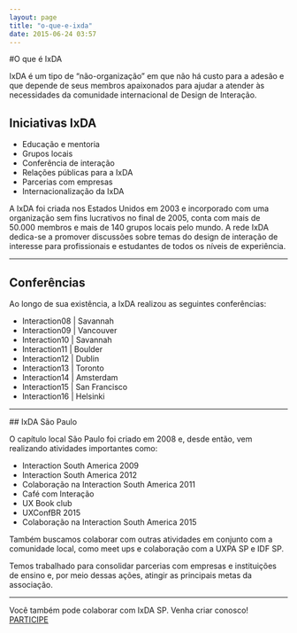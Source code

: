```yaml
---
layout: page
title: "o-que-e-ixda"
date: 2015-06-24 03:57
---
```


#O que é IxDA

IxDA é um tipo de “não-organização” em que não há custo para a adesão e que depende de seus membros apaixonados para ajudar
a atender às necessidades da comunidade internacional de Design de Interação.

## Iniciativas IxDA
 
* Educação e mentoria
* Grupos locais
* Conferência de interação
* Relações públicas para a IxDA
* Parcerias com empresas
* Internacionalização da IxDA

A IxDA foi criada nos Estados Unidos em 2003 e incorporado com uma organização sem fins lucrativos no final de 2005, conta com mais de 50.000 membros e mais de 140 grupos locais pelo mundo. 
A rede IxDA dedica-se a promover discussões sobre temas do design de interação de interesse para profissionais e estudantes de todos os níveis de experiência.

<hr />

## Conferências

Ao longo de sua existência, a IxDA realizou as seguintes conferências: 

* Interaction08 | Savannah
* Interaction09 | Vancouver
* Interaction10 | Savannah
* Interaction11 | Boulder
* Interaction12 | Dublin
* Interaction13 | Toronto
* Interaction14 | Amsterdam
* Interaction15 | San Francisco
* Interaction16 | Helsinki

<hr />
## IxDA São Paulo

O capítulo local São Paulo foi criado em 2008 e, desde então, vem realizando atividades importantes como:

* Interaction South America 2009
* Interaction South America 2012
* Colaboração na Interaction South America 2011
* Café com Interação
* UX Book club
* UXConfBR 2015
* Colaboração na Interaction South America 2015

Também buscamos colaborar com outras atividades em conjunto com a comunidade local, como meet ups e colaboração com a UXPA SP e IDF SP.

Temos trabalhado para consolidar parcerias com empresas e instituições de ensino e, por meio dessas ações, atingir as principais metas da associação. 


<hr/>

<p class="text-center">Você também pode colaborar com IxDA SP. Venha criar conosco! <br /><a class="btn-one" href="{{ site.url }}/participe" title="Veja como participar">PARTICIPE</a></p>